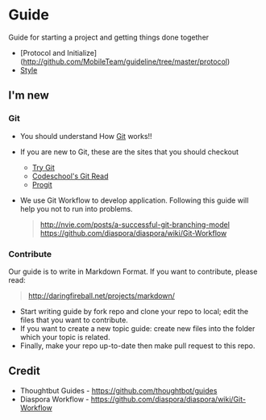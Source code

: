 Guide
=====

Guide for starting a project and getting things done together

- [Protocol and Initialize] (http://github.com/MobileTeam/guideline/tree/master/protocol)
- [Style](http://github.com/MobileTeam/guideline/tree/master/style)



I'm new
-------

### Git

- You should understand How [Git](http://git-scm.com) works!!
- If you are new to Git, these are the sites that you should checkout
    - [Try Git](http://try.github.com)
    - [Codeschool's Git Read](http://codeschool.com)
    - [Progit](http://git-scm.com/book)

- We use Git Workflow to develop application. Following this guide will help you not to run into problems. 

    > http://nvie.com/posts/a-successful-git-branching-model
    > https://github.com/diaspora/diaspora/wiki/Git-Workflow
    

### Contribute

Our guide is to write in Markdown Format. If you want to contribute, please read:

> http://daringfireball.net/projects/markdown/

- Start writing guide by fork repo and clone your repo to local; edit the files that you want to contribute.
- If you want to create a new topic guide: create new files into the folder which your topic is related.
- Finally, make your repo up-to-date then make pull request to this repo.


Credit
------

- Thoughtbut Guides - https://github.com/thoughtbot/guides
- Diaspora Workflow - https://github.com/diaspora/diaspora/wiki/Git-Workflow
